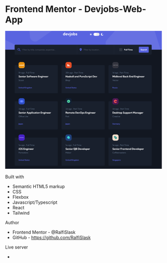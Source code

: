 # Frontend Mentor - Devjobs-Web-App

![Devjobs-Web-App](./preview.png)


Built with

- Semantic HTML5 markup
- CSS
- Flexbox
- Javascript/Typescript
- React
- Tailwind

Author

- Frontend Mentor - @RalfiSlask
- GitHub - https://github.com/RalfiSlask

Live server

- 

